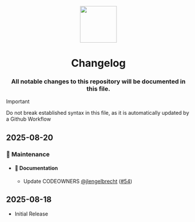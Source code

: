 <div align="center">
  <a href="#">
    <img src="https://raw.githubusercontent.com/usa-roleplay/repo-resources/main/Org/logo.png" height="100px" />
 </a>
</div>
<h1 align="center">Changelog</h1>

<h3 align="center">All notable changes to this repository will be documented in this file.</h3>

> [!IMPORTANT]
Do not break established syntax in this file, as it is automatically updated by a Github Workflow

## 2025-08-20

### 🧰 Maintenance

  - #### 📝 Documentation

    - Update CODEOWNERS [@jlengelbrecht](https://github.com/jlengelbrecht) ([#54](https://github.com/USA-ROLEPLAY/Ark_Servers/pull/54))

## 2025-08-18
- Initial Release